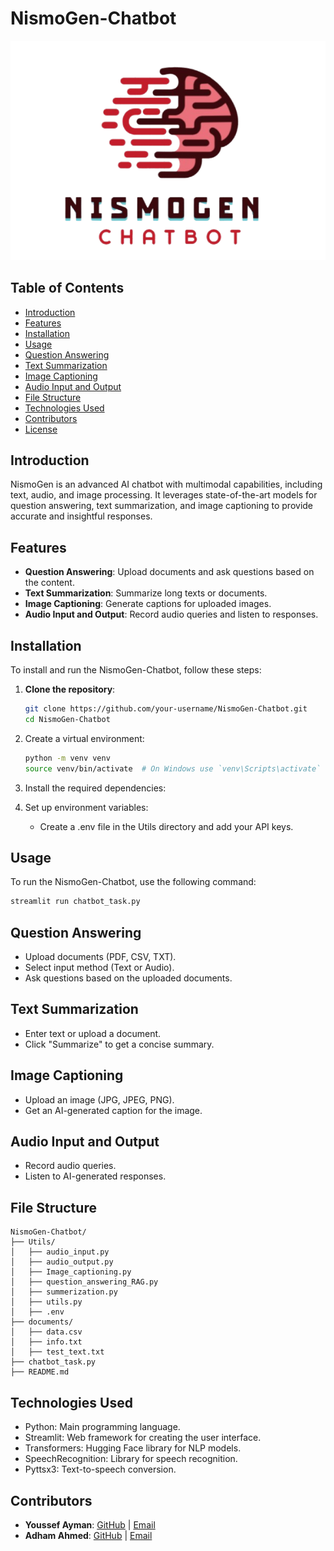 # NismoGen-Chatbot

![NismoGen Logo](./logo.png)

## Table of Contents

- [Introduction](#introduction)
- [Features](#features)
- [Installation](#installation)
- [Usage](#usage)
- [Question Answering](#question-answering)
- [Text Summarization](#text-summarization)
- [Image Captioning](#image-captioning)
- [Audio Input and Output](#audio-input-and-output)
- [File Structure](#file-structure)
- [Technologies Used](#technologies-used)
- [Contributors](#contributors)
- [License](#license)

## Introduction

NismoGen is an advanced AI chatbot with multimodal capabilities, including text, audio, and image processing. It leverages state-of-the-art models for question answering, text summarization, and image captioning to provide accurate and insightful responses.

## Features

- **Question Answering**: Upload documents and ask questions based on the content.
- **Text Summarization**: Summarize long texts or documents.
- **Image Captioning**: Generate captions for uploaded images.
- **Audio Input and Output**: Record audio queries and listen to responses.

## Installation

To install and run the NismoGen-Chatbot, follow these steps:

1. **Clone the repository**:

    ```sh
    git clone https://github.com/your-username/NismoGen-Chatbot.git
    cd NismoGen-Chatbot
    ```

2. Create a virtual environment:

    ```sh
    python -m venv venv
    source venv/bin/activate  # On Windows use `venv\Scripts\activate`
    ```

3. Install the required dependencies:

4. Set up environment variables:

    - Create a .env file in the Utils directory and add your API keys.

## Usage

To run the NismoGen-Chatbot, use the following command:

```sh
streamlit run chatbot_task.py
```

## Question Answering

- Upload documents (PDF, CSV, TXT).
- Select input method (Text or Audio).
- Ask questions based on the uploaded documents.

## Text Summarization

- Enter text or upload a document.
- Click "Summarize" to get a concise summary.

## Image Captioning

- Upload an image (JPG, JPEG, PNG).
- Get an AI-generated caption for the image.

## Audio Input and Output

- Record audio queries.
- Listen to AI-generated responses.

## File Structure

```
NismoGen-Chatbot/
├── Utils/
│   ├── audio_input.py
│   ├── audio_output.py
│   ├── Image_captioning.py
│   ├── question_answering_RAG.py
│   ├── summerization.py
│   ├── utils.py
│   ├── .env
├── documents/
│   ├── data.csv
│   ├── info.txt
│   ├── test_text.txt
├── chatbot_task.py
├── README.md
```

## Technologies Used

- Python: Main programming language.
- Streamlit: Web framework for creating the user interface.
- Transformers: Hugging Face library for NLP models.
- SpeechRecognition: Library for speech recognition.
- Pyttsx3: Text-to-speech conversion.

## Contributors

- **Youssef Ayman**: [GitHub](https://github.com/youssefaymanmohamed) | [Email](mailto:youssefaymanmohamed1@gmail.com)
- **Adham Ahmed**: [GitHub](https://github.com/adhamahmed46) | [Email](mailto:addham.taha@gmail.com)

